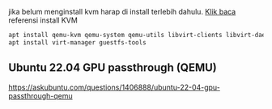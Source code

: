 jika belum menginstall kvm harap di install terlebih dahulu. [Klik baca](https://www.how2shout.com/linux/how-to-install-and-configure-kvm-on-debian-11-bullseye-linux/) referensi install KVM

```sh
apt install qemu-kvm qemu-system qemu-utils libvirt-clients libvirt-daemon-system bridge-utils virtinst libvirt-daemon ovmf
apt install virt-manager guestfs-tools
```


## Ubuntu 22.04 GPU passthrough (QEMU)

https://askubuntu.com/questions/1406888/ubuntu-22-04-gpu-passthrough-qemu